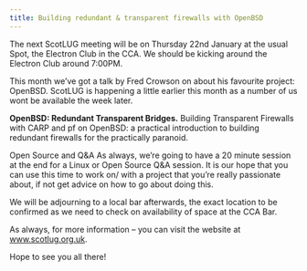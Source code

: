 ```yaml
---
title: Building redundant & transparent firewalls with OpenBSD
---
```


The next ScotLUG meeting will be on Thursday 22nd January at the usual Spot, the Electron Club in the CCA. We should be kicking around the Electron Club around 7:00PM.

This month we’ve got a talk by Fred Crowson on about his favourite project: OpenBSD. ScotLUG is happening a little earlier this month as a number of us wont be available the week later.

**OpenBSD: Redundant Transparent Bridges.**
Building Transparent Firewalls with CARP and pf on OpenBSD: a practical
introduction to building redundant firewalls for the practically paranoid.

Open Source and Q&A As always, we’re going to have a 20 minute session at the end for a Linux or Open Source Q&A session. It is our hope that you can use this time to work on/ with a project that you’re really passionate about, if not get advice on how to go about doing this.

We will be adjourning to a local bar afterwards, the exact location to be confirmed as we need to check on availability of space at the CCA Bar.

As always, for more information – you can visit the website at <a href="http://www.scotlug.org.uk">www.scotlug.org.uk</a>.

Hope to see you all there!
